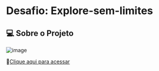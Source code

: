 # Desafio: Explore-sem-limites

## 💻 Sobre o Projeto

![image](https://github.com/Souzasud/explore_sem_limites/assets/133075307/4fa77651-2600-451c-8ce7-fe493c9014a3)

🔗[Clique aqui para acessar](http://127.0.0.1:5500/idex.html)

